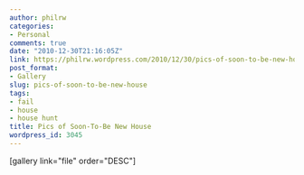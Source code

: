 ```yaml
---
author: philrw
categories:
- Personal
comments: true
date: "2010-12-30T21:16:05Z"
link: https://philrw.wordpress.com/2010/12/30/pics-of-soon-to-be-new-house/
post_format:
- Gallery
slug: pics-of-soon-to-be-new-house
tags:
- fail
- house
- house hunt
title: Pics of Soon-To-Be New House
wordpress_id: 3045
---
```


[gallery link="file" order="DESC"]
